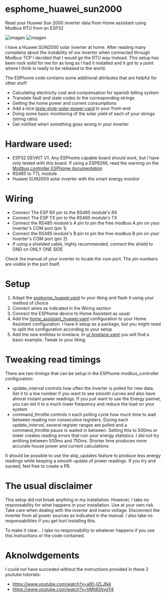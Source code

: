 # esphome_huawei_sun2000
Read your Huawei Sun 2000 inverter data from Home assistant using Modbus RTU from an ESP32

![imagen](https://user-images.githubusercontent.com/18996263/174351094-61e8f091-b6b4-4505-a310-227d45749086.png)
![imagen](https://user-images.githubusercontent.com/18996263/174140692-747c9744-731f-406d-bb1b-857c47be10b2.png)


I have a Huawei SUN2000 solar inverter at home. After reading many complains about the instability of our inverter when connected through Modbus TCP I decided that I would go the RTU way instead. This setup has been rock solid for me for as long as I had it installed and it got to a point where I think is ready to be released to the world.

The ESPhome code contains some additional attributes that are helpful for other stuff:

* Calculating electricity cost and compensation for spanish billing system
* Translate fault and state codes to the corresponding strings
* Getting the home power and current consumptions
* Add a nice [tesla-style-solar-power-card](https://github.com/reptilex/tesla-style-solar-power-card) to your front-end
* Doing some basic monitoring of the solar yield of each of your strings (string ratio)
* Get notified when something goes wrong in your inverter

# Hardware used:
* ESP32 DEVKIT V1. Any ESPhome capable board should work, but I have only tested with this board. If using a ESP8266, read the warning on the [Modbus controller ESPhome documentation](https://esphome.io/components/modbus_controller.html)
* RS485 to TTL module
* Huawei SUN2000 solar inverter with the smart energy monitor

# Wiring
* Connect The ESP RX pin to the RS485 module's RX
* Connect The ESP TX pin to the RS485 module's TX
* Connect the RS485 module's A pin to pin the free modbus A pin on your inverter's COM port (pin 1)
* Connect the RS485 module's B pin to pin the free modbus B pin on your inverter's COM port (pin 2)
* If using a shielded cable, highly recommended, connect the shield to GND on ONLY ONE SIDE

Check the manual of your inverter to locate the com port. The pin numbers are visible in the port itself.

# Setup
1. Adapt the [esphome_huawei.yaml](esphome_huawei.yaml) to your liking and flash it using your method of choice
2. Connect wires as indicated in the Wiring section
3. Connect the ESPhome device to Home Assistant as usual
4. Add the [home_assistant_huawei.yaml](home_assistant_huawei.yaml) configuration to your Home Assistant configuration. I have it setup as a package, but you might need to split the configuration according to your setup
5. Add the new entitites to lovelace. In [ui-lovelace.yaml](ui-lovelace.yaml) you will find a basic example. Tweak to your liking

# Tweaking read timings
There are two timings that can be setup in the ESPhome modbus_controller configuration:
* update_interval controls how often the inverter is polled for new data. Set it to a low number if you want to see smooth curves and also have almost instant power readings. If you just want to use the Energy pannel, you can set it to a much lower frequency and reduce the load on your system
* command_throttle controls n each polling cycle how much time to wait between reading non consecutive registers. During each update_interval, several register ranges are polled and a command_throttle pause is waited in between. Setting this to 500ms or lower creates reading errors that ruin your energy statistics. I did not try anithing between 500ms and 750ms. Shorter time produces more accurate house power and current calculations

It should be possible to use the skip_updates feature to produce less energy readings while keeping a smooth update of power readings. If you try and suceed, feel free to create a PR.

# The usual disclaimer
This setup did not break anything in my installation. However, I take no responsability for what happens in your installation. Use at your own risk.
Take care when dealing with the inverter and mains voltage. Disconnect the inverter from all power sources as indicated in the manual. I also take no responsabilities if you get hurt installing this.

To make it clear... I take no responsability to whatever happens if you use this instructions or the code contained.

# Aknolwdgements
I could not have succeded without the instructions provided in these 2 youtube tutorials:
* https://www.youtube.com/watch?v=aIEt-IZLJN4
* https://www.youtube.com/watch?v=hMfdGItvgY4
